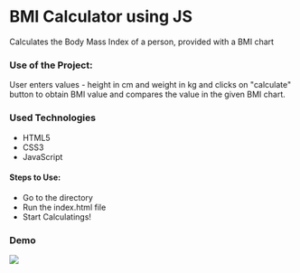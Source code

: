 <h1>BMI Calculator using JS</h1>

<p>Calculates the Body Mass Index of a person, provided with a BMI chart</p>

### Use of the Project:

<p>User enters values - height in cm and weight in kg and clicks on "calculate" button to obtain BMI value and compares the value in the given BMI chart.</p>

<h3>Used Technologies</h3>
<ul>
  <li>HTML5</li>
  <li>CSS3</li>
  <li>JavaScript</li>
</ul>

#### Steps to Use:


- Go to the directory
- Run the index.html file
- Start Calculatings!

<h3> Demo </h3>
<img src="https://github.com/ayushseth07/Web-dev-mini-projects/blob/patch/BMI%20Calculator%20(JS)/snap.PNG"/>
